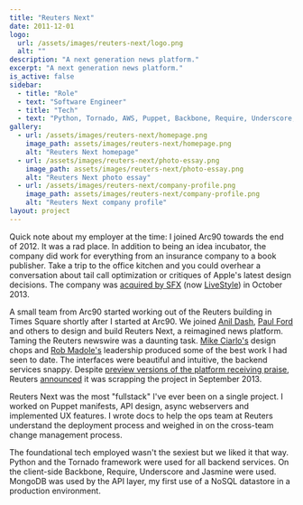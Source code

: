 ```yaml
---
title: "Reuters Next"
date: 2011-12-01
logo:
  url: /assets/images/reuters-next/logo.png
  alt: ""
description: "A next generation news platform."
excerpt: "A next generation news platform."
is_active: false
sidebar:
  - title: "Role"
  - text: "Software Engineer"
  - title: "Tech"
  - text: "Python, Tornado, AWS, Puppet, Backbone, Require, Underscore, Jasmine, MongoDB"
gallery:
  - url: /assets/images/reuters-next/homepage.png
    image_path: assets/images/reuters-next/homepage.png
    alt: "Reuters Next homepage"
  - url: /assets/images/reuters-next/photo-essay.png
    image_path: assets/images/reuters-next/photo-essay.png
    alt: "Reuters Next photo essay"
  - url: /assets/images/reuters-next/company-profile.png
    image_path: assets/images/reuters-next/company-profile.png
    alt: "Reuters Next company profile"
layout: project
---
```

<p>
Quick note about my employer at the time: I joined Arc90 towards the end of 2012. It was a rad place. In addition to being an idea incubator, the company did work for everything from an insurance company to a book publisher. Take a trip to the office kitchen and you could overhear a conversation about tail call optimization or critiques of Apple's latest design decisions. The company was <a href="http://www.hypebot.com/hypebot/2013/10/sfx-entertainment-sfxe-acquires-fame-house-tunezy-and-arc90.html" rel="external">acquired by SFX</a> (now <a href="http://livestyle.com/" rel="external">LiveStyle</a>) in October 2013.
</p>

<p>
A small team from Arc90 started working out of the Reuters building in Times Square shortly after I started at Arc90. We joined <a href="https://twitter.com/anildash" rel="external">Anil Dash</a>, <a href="https://twitter.com/ftrain" rel="external">Paul Ford</a> and others to design and build Reuters Next, a reimagined news platform. Taming the Reuters newswire was a daunting task. <a href="https://mciarlo.com" rel="external">Mike Ciarlo's</a> design chops and <a href="https://robmadole.com" rel="external">Rob Madole's</a> leadership produced some of the best work I had seen to date. The interfaces were beautiful and intuitive, the backend services snappy. Despite <a href="http://www.nytimes.com/2013/09/19/business/media/reuters-ends-plans-for-ambitious-direct-to-reader-service.html" rel="external">preview versions of the platform receiving praise</a>, Reuters <a href="http://www.niemanlab.org/2013/09/reuters-nixes-next-failed-redesigns-and-the-challenge-of-expanding-a-digital-audience/" rel="external">announced</a> it was scrapping the project in September 2013.
</p>

<p>
    Reuters Next was the most "fullstack" I've ever been on a single project. I worked on Puppet manifests, API design, async webservers and implemented UX features. I wrote docs to help the ops team at Reuters understand the deployment process and weighed in on the cross-team change management process.
</p>

<p>The foundational tech employed wasn't the sexiest but we liked it that way. Python and the Tornado framework were used for all backend services. On the client-side Backbone, Require, Underscore and Jasmine were used. MongoDB was used by the API layer, my first use of a NoSQL datastore in a production environment.</p>
